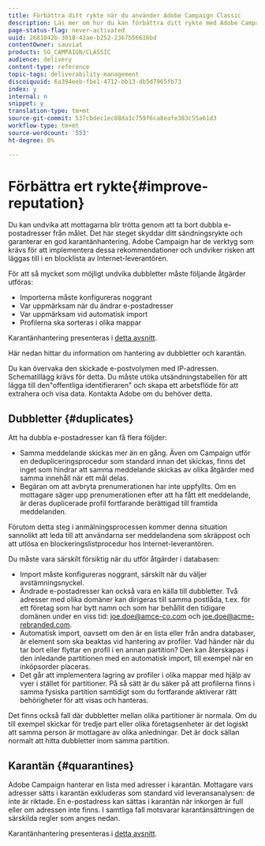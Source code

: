 ```yaml
---
title: Förbättra ditt rykte när du använder Adobe Campaign Classic
description: Läs mer om hur du kan förbättra ditt rykte med Adobe Campaign Classic.
page-status-flag: never-activated
uuid: 2681042b-3018-42ae-b252-2367b56616bd
contentOwner: sauviat
products: SG_CAMPAIGN/CLASSIC
audience: delivery
content-type: reference
topic-tags: deliverability-management
discoiquuid: 6a394eeb-fbe1-4712-bb13-db5d7965fb73
index: y
internal: n
snippet: y
translation-type: tm+mt
source-git-commit: 537cbdec1ec88da1c759f6ca8eafe383c55a61d3
workflow-type: tm+mt
source-wordcount: '553'
ht-degree: 0%

---
```



# Förbättra ert rykte{#improve-reputation}

Du kan undvika att mottagarna blir trötta genom att ta bort dubbla e-postadresser från målet. Det här steget skyddar ditt sändningsrykte och garanterar en god karantänhantering. Adobe Campaign har de verktyg som krävs för att implementera dessa rekommendationer och undviker risken att läggas till i en blocklista av Internet-leverantören.

För att så mycket som möjligt undvika dubbletter måste följande åtgärder utföras:

* Importerna måste konfigureras noggrant
* Var uppmärksam när du ändrar e-postadresser
* Var uppmärksam vid automatisk import
* Profilerna ska sorteras i olika mappar

Karantänhantering presenteras i [detta avsnitt](../../delivery/using/understanding-quarantine-management.md).

Här nedan hittar du information om hantering av dubbletter och karantän.

Du kan övervaka den skickade e-postvolymen med IP-adressen. Schematillägg krävs för detta. Du måste utöka utsändningstabellen för att lägga till den&quot;offentliga identifieraren&quot; och skapa ett arbetsflöde för att extrahera och visa data. Kontakta Adobe om du behöver detta.

## Dubbletter {#duplicates}

Att ha dubbla e-postadresser kan få flera följder:

* Samma meddelande skickas mer än en gång. Även om Campaign utför en dedupliceringsprocedur som standard innan det skickas, finns det inget som hindrar att samma meddelande skickas av olika åtgärder med samma innehåll när ett mål delas.
* Begäran om att avbryta prenumerationen har inte uppfyllts. Om en mottagare säger upp prenumerationen efter att ha fått ett meddelande, är deras duplicerade profil fortfarande berättigad till framtida meddelanden.

Förutom detta steg i anmälningsprocessen kommer denna situation sannolikt att leda till att användarna ser meddelandena som skräppost och att utlösa en blockeringslistprocedur hos Internet-leverantören.

Du måste vara särskilt försiktig när du utför åtgärder i databasen:

* Import måste konfigureras noggrant, särskilt när du väljer avstämningsnyckel.
* Ändrade e-postadresser kan också vara en källa till dubbletter. Två adresser med olika domäner kan dirigeras till samma postlåda, t.ex. för ett företag som har bytt namn och som har behållit den tidigare domänen under en viss tid: joe.doe@amce-co.com och joe.doe@acme-rebranded.com.
* Automatisk import, oavsett om den är en lista eller från andra databaser, är element som ska beaktas vid hantering av profiler. Vad händer när du tar bort eller flyttar en profil i en annan partition? Den kan återskapas i den inledande partitionen med en automatisk import, till exempel när en inköpsorder placeras.
* Det går att implementera lagring av profiler i olika mappar med hjälp av vyer i stället för partitioner. På så sätt är du säker på att profilerna finns i samma fysiska partition samtidigt som du fortfarande aktiverar rätt behörigheter för att visas och hanteras.

Det finns också fall där dubbletter mellan olika partitioner är normala. Om du till exempel skickar för tredje part eller olika företagsenheter är det logiskt att samma person är mottagare av olika anledningar. Det är dock sällan normalt att hitta dubbletter inom samma partition.

## Karantän {#quarantines}

Adobe Campaign hanterar en lista med adresser i karantän. Mottagare vars adresser sätts i karantän exkluderas som standard vid leveransanalysen: de inte är riktade. En e-postadress kan sättas i karantän när inkorgen är full eller om adressen inte finns. I samtliga fall motsvarar karantänsättningen de särskilda regler som anges nedan.

Karantänhantering presenteras i [detta avsnitt](../../delivery/using/understanding-quarantine-management.md).
